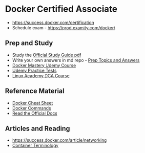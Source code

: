 # Docker Certified Associate

* https://success.docker.com/certification
* Schedule exam - https://prod.examity.com/docker/

## Prep and Study
* Study the [Official Study Guide pdf](https://docker.cdn.prismic.io/docker%2Fa2d454ff-b2eb-4e9f-af0e-533759119eee_dca+study+guide+v1.0.1.pdf)
* Write your own answers in md repo - [Prep Topics and Answers](exam-prep/readme.md)
* [Docker Mastery Udemy Course](https://www.udemy.com/docker-mastery/)
* [Udemy Practice Tests](https://www.udemy.com/docker-certified-associate-dca-practice-test)
* [Linux Academy DCA Course](https://linuxacademy.com/containers/training/course/name/docker-certified-associate-prep-course)

## Reference Material
* [Docker Cheat Sheet](cheat-sheet.md)
* [Docker Commands](docker-commands.md)
* [Read the Official Docs](dca-reading-docs.md)


## Articles and Reading
* https://success.docker.com/article/networking
* [Container Terminology](https://developers.redhat.com/blog/2018/02/22/container-terminology-practical-introduction/)
